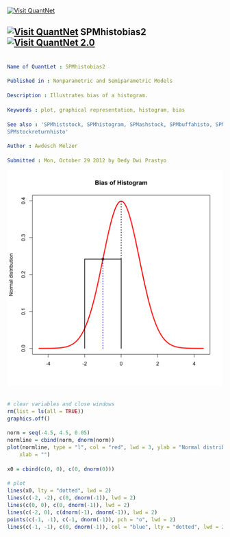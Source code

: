 
[<img src="https://github.com/QuantLet/Styleguide-and-Validation-procedure/blob/master/pictures/banner.png" alt="Visit QuantNet">](http://quantlet.de/index.php?p=info)

## [<img src="https://github.com/QuantLet/Styleguide-and-Validation-procedure/blob/master/pictures/qloqo.png" alt="Visit QuantNet">](http://quantlet.de/) **SPMhistobias2** [<img src="https://github.com/QuantLet/Styleguide-and-Validation-procedure/blob/master/pictures/QN2.png" width="60" alt="Visit QuantNet 2.0">](http://quantlet.de/d3/ia)

```yaml

Name of QuantLet : SPMhistobias2

Published in : Nonparametric and Semiparametric Models

Description : Illustrates bias of a histogram.

Keywords : plot, graphical representation, histogram, bias

See also : 'SPMhiststock, SPMhistogram, SPMashstock, SPMbuffahisto, SPMHistoConstruct,
SPMstockreturnhisto'

Author : Awdesch Melzer

Submitted : Mon, October 29 2012 by Dedy Dwi Prastyo

```

![Picture1](SPMhistobias2-1.png)


```r

# clear variables and close windows
rm(list = ls(all = TRUE))
graphics.off()

norm = seq(-4.5, 4.5, 0.05)
normline = cbind(norm, dnorm(norm))
plot(normline, type = "l", col = "red", lwd = 3, ylab = "Normal distribution", main = "Bias of Histogram", 
    xlab = "")

x0 = cbind(c(0, 0), c(0, dnorm(0)))

# plot
lines(x0, lty = "dotted", lwd = 2)
lines(c(-2, -2), c(0, dnorm(-1)), lwd = 2)
lines(c(0, 0), c(0, dnorm(-1)), lwd = 2)
lines(c(-2, 0), c(dnorm(-1), dnorm(-1)), lwd = 2)
points(c(-1, -1), c(-1, dnorm(-1)), pch = "o", lwd = 2)
lines(c(-1, -1), c(0, dnorm(-1)), col = "blue", lty = "dotted", lwd = 2)


```
